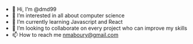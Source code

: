 - 👋 Hi, I’m @dmd99
- 👀 I’m interested in all about computer science
- 🌱 I’m currently learning Javascript and React
- 💞️ I’m looking to collaborate on every project who can improve my skills
- 📫 How to reach me nmaboury@gmail.com

<!---
dmd99/dmd99 is a ✨ special ✨ repository because its `README.md` (this file) appears on your GitHub profile.
You can click the Preview link to take a look at your changes.
--->
